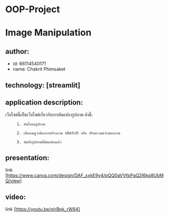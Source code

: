 # OOP-Project
# Image Manipulation
## author: 
 * id: 66114540171
 * name: Chakrit Phimsaket
## technology: [streamlit]
## application description:
   เว็บไซต์นี้เป็นเว็บไซต์เกี่ยวกับการดัดแปลงรูปภาพ ดังนี้:
   
         1. อัพโหลดรูปภาพ
         
         2. เลือกเมนูว่าต้องการสร้างภาพ sketch หรือ ปรับความสว่างของภาพ
         
         3. บันทึกรูปภาพที่ดัดแปลงแล้ว
## presentation:
  link [https://www.canva.com/design/DAF_xxkE9y4/pQQ0aVVfpPaQ2l6kg8UbMQ/view]
## video:
   link [https://youtu.be/pjrBpk_rW84]
